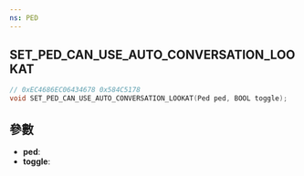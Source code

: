 ```yaml
---
ns: PED
---
```

## SET_PED_CAN_USE_AUTO_CONVERSATION_LOOKAT

```c
// 0xEC4686EC06434678 0x584C5178
void SET_PED_CAN_USE_AUTO_CONVERSATION_LOOKAT(Ped ped, BOOL toggle);
```


## 參數
* **ped**: 
* **toggle**: 

